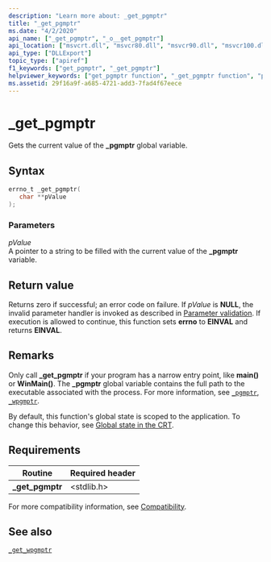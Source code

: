```yaml
---
description: "Learn more about: _get_pgmptr"
title: "_get_pgmptr"
ms.date: "4/2/2020"
api_name: ["_get_pgmptr", "_o__get_pgmptr"]
api_location: ["msvcrt.dll", "msvcr80.dll", "msvcr90.dll", "msvcr100.dll", "msvcr100_clr0400.dll", "msvcr110.dll", "msvcr110_clr0400.dll", "msvcr120.dll", "msvcr120_clr0400.dll", "ucrtbase.dll", "api-ms-win-crt-runtime-l1-1-0.dll", "api-ms-win-crt-private-l1-1-0.dll"]
api_type: ["DLLExport"]
topic_type: ["apiref"]
f1_keywords: ["get_pgmptr", "_get_pgmptr"]
helpviewer_keywords: ["get_pgmptr function", "_get_pgmptr function", "pgmptr global variable", "_pgmptr global variable"]
ms.assetid: 29f16a9f-a685-4721-add3-7fad4f67eece
---
```

# _get_pgmptr

Gets the current value of the **_pgmptr** global variable.

## Syntax

```C
errno_t _get_pgmptr(
   char **pValue
);
```

### Parameters

*pValue*<br/>
A pointer to a string to be filled with the current value of the **_pgmptr** variable.

## Return value

Returns zero if successful; an error code on failure. If *pValue* is **NULL**, the invalid parameter handler is invoked as described in [Parameter validation](../parameter-validation.md). If execution is allowed to continue, this function sets **errno** to **EINVAL** and returns **EINVAL**.

## Remarks

Only call **_get_pgmptr** if your program has a narrow entry point, like **main()** or **WinMain()**. The **_pgmptr** global variable contains the full path to the executable associated with the process. For more information, see [`_pgmptr`, `_wpgmptr`](../pgmptr-wpgmptr.md).

By default, this function's global state is scoped to the application. To change this behavior, see [Global state in the CRT](../global-state.md).

## Requirements

|Routine|Required header|
|-------------|---------------------|
|**_get_pgmptr**|\<stdlib.h>|

For more compatibility information, see [Compatibility](../compatibility.md).

## See also

[`_get_wpgmptr`](get-wpgmptr.md)
